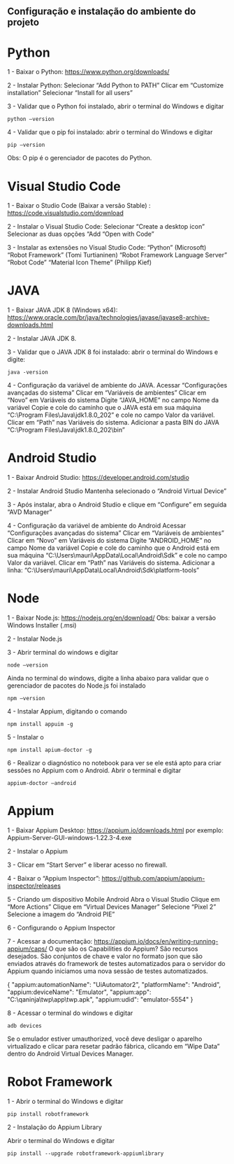 ## Configuração e instalação do ambiente do projeto

# Python

1 - Baixar o Python: https://www.python.org/downloads/

2 - Instalar Python:
Selecionar “Add Python to PATH”
Clicar em “Customize installation”
Selecionar “Install for all users”

3 - Validar que o Python foi instalado, abrir o terminal do Windows e digitar
```
python –version
```
4 - Validar que o pip foi instalado: abrir o terminal do Windows e digitar
```
pip –version
```
Obs: O pip é o gerenciador de pacotes do Python.

# Visual Studio Code

1 - Baixar o Studio Code (Baixar a versão Stable) : https://code.visualstudio.com/download

2 - Instalar o Visual Studio Code:
	Selecionar “Create a desktop icon”
	Selecionar as duas opções “Add “Open with Code”

3 - Instalar as extensões no Visual Studio Code:
“Python” (Microsoft)
“Robot Framework” (Tomi Turtianinen)
“Robot Framework Language Server”
“Robot Code”
“Material Icon Theme” (Philipp Kief)

# JAVA

1 - Baixar JAVA JDK 8 (Windows x64):
https://www.oracle.com/br/java/technologies/javase/javase8-archive-downloads.html

2 - Instalar JAVA JDK 8.

3 - Validar que o JAVA JDK 8 foi instalado: abrir o terminal do Windows e digite:
```
java -version
```
4 - Configuração da variável de ambiente do JAVA.
	Acessar “Configurações avançadas do sistema”
	Clicar em “Variáveis de ambientes”
	Clicar em “Novo” em Variáveis do sistema
		Digite “JAVA_HOME” no campo Nome da variável
		Copie e cole do caminho que o JAVA está em sua máquina
		“C:\Program Files\Java\jdk1.8.0_202” e cole no campo Valor da variável.
Clicar em “Path” nas Variáveis do sistema.
Adicionar a pasta BIN do JAVA “C:\Program Files\Java\jdk1.8.0_202\bin”

# Android Studio

1 - Baixar Android Studio: https://developer.android.com/studio

2 - Instalar Android Studio
	Mantenha selecionado o “Android Virtual Device”

3 - Após instalar, abra o Android Studio e clique em “Configure” em seguida “AVD Manager”

4 - Configuração da variável de ambiente do Android
	Acessar “Configurações avançadas do sistema”
	Clicar em “Variáveis de ambientes”
	Clicar em “Novo” em Variáveis do sistema
		Digite “ANDROID_HOME” no campo Nome da variável
		Copie e cole do caminho que o Android está em sua máquina
		“C:\Users\mauri\AppData\Local\Android\Sdk” e cole no campo Valor da variável.
Clicar em “Path” nas Variáveis do sistema.
Adicionar a linha: “C:\Users\mauri\AppData\Local\Android\Sdk\platform-tools”

# Node

1 - Baixar Node.js: https://nodejs.org/en/download/
	Obs: baixar a versão Windows Installer (.msi)

2 - Instalar Node.js

3 - Abrir terminal do windows e digitar
```
node –version
```
Ainda no terminal do windows, digite a linha abaixo para validar que o gerenciador de pacotes do Node.js foi instalado
```
npm –version
```
4 - Instalar Appium, digitando o comando
```
npm install appuim -g
```
5 - Instalar o
```
npm install apium-doctor -g
```
6 - Realizar o diagnóstico no notebook para ver se ele está apto para criar sessões no Appium com o Android. Abrir o terminal e digitar
```
appium-doctor –android
```
# Appium

1 - Baixar Appium Desktop: https://appium.io/downloads.html
	por exemplo: Appium-Server-GUI-windows-1.22.3-4.exe

2 - Instalar o Appium

3 - Clicar em “Start Server” e liberar acesso no firewall.

4 - Baixar o “Appium Inspector”: https://github.com/appium/appium-inspector/releases

5 - Criando um dispositivo Mobile Android
	Abra o Visual Studio
	Clique em “More Actions”
	Clique em “Virtual Devices Manager”
	Selecione “Pixel 2”
	Selecione a imagem do “Android PIE”

6 - Configurando o Appium Inspector

7 - Acessar a documentação: https://appium.io/docs/en/writing-running-appium/caps/
O que são os Capabilities do Appium? São recursos desejados. São conjuntos de chave e valor no formato json que são enviados através do framework de testes automatizados para o servidor do Appium quando iniciamos uma nova sessão de testes automatizados.

{
  "appium:automationName": "UiAutomator2",
  "platformName": "Android",
  "appium:deviceName": "Emulator",
  "appium:app": "C:\\qaninja\\twp\\app\\twp.apk",
  "appium:udid": "emulator-5554"
}

8 - Acessar o terminal do windows e digitar
```
adb devices
```
Se o emulador estiver umauthorized, você deve desligar o aparelho virtualizado e clicar para resetar padrão fábrica, clicando em “Wipe Data” dentro do Android Virtual Devices Manager.

# Robot Framework

1 - Abrir o terminal do Windows e digitar
```
pip install robotframework
```

2 - Instalação do Appium Library

Abrir o terminal do Windows e digitar
```
pip install --upgrade robotframework-appiumlibrary
```

